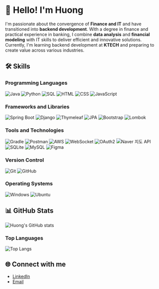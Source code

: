 # 👋 Hello! I'm Huong

I'm passionate about the convergence of **Finance and IT** and have transitioned into **backend development**. With a degree in finance and practical experience in banking, I combine **data analysis** and **financial modeling** with IT skills to deliver efficient and innovative solutions. Currently, I'm learning backend development at **KTECH** and preparing to create value across various industries.

## 🛠️ Skills

### Programming Languages
<p>
    <img src="https://img.shields.io/badge/Java-ED8B00?style=for-the-badge&logo=java&logoColor=white" alt="Java" />
    <img src="https://img.shields.io/badge/Python-3776AB?style=for-the-badge&logo=python&logoColor=white" alt="Python" />
    <img src="https://img.shields.io/badge/SQL-003B57?style=for-the-badge&logo=postgresql&logoColor=white" alt="SQL" />
    <img src="https://img.shields.io/badge/HTML5-E34F26?style=for-the-badge&logo=html5&logoColor=white" alt="HTML" />
    <img src="https://img.shields.io/badge/CSS3-1572B6?style=for-the-badge&logo=css3&logoColor=white" alt="CSS" />
    <img src="https://img.shields.io/badge/JavaScript-F7DF1E?style=for-the-badge&logo=javascript&logoColor=black" alt="JavaScript" />
</p>

### Frameworks and Libraries
<p>
    <img src="https://img.shields.io/badge/Spring_Boot-6DB33F?style=for-the-badge&logo=spring-boot&logoColor=white" alt="Spring Boot" />
    <img src="https://img.shields.io/badge/Django-092E20?style=for-the-badge&logo=django&logoColor=white" alt="Django" />
    <img src="https://img.shields.io/badge/Thymeleaf-005F0F?style=for-the-badge&logo=thymeleaf&logoColor=white" alt="Thymeleaf" />
    <img src="https://img.shields.io/badge/JPA-59666C?style=for-the-badge&logo=hibernate&logoColor=white" alt="JPA" />
    <img src="https://img.shields.io/badge/Bootstrap-7952B3?style=for-the-badge&logo=bootstrap&logoColor=white" alt="Bootstrap" />
    <img src="https://img.shields.io/badge/Lombok-DC382D?style=for-the-badge&logo=lombok&logoColor=white" alt="Lombok" />
</p>

### Tools and Technologies
<p>
    <img src="https://img.shields.io/badge/Gradle-02303A?style=for-the-badge&logo=gradle&logoColor=white" alt="Gradle" />
    <img src="https://img.shields.io/badge/Postman-FF6C37?style=for-the-badge&logo=postman&logoColor=white" alt="Postman" />
    <img src="https://img.shields.io/badge/AWS-232F3E?style=for-the-badge&logo=amazon-aws&logoColor=white" alt="AWS" />
    <img src="https://img.shields.io/badge/WebSocket-0084FF?style=for-the-badge&logo=websocket&logoColor=white" alt="WebSocket" />
    <img src="https://img.shields.io/badge/OAuth2-3B5998?style=for-the-badge&logo=oauth&logoColor=white" alt="OAuth2" />
    <img src="https://img.shields.io/badge/Naver_지도_API-03C75A?style=for-the-badge&logo=naver&logoColor=white" alt="Naver 지도 API" />
    <img src="https://img.shields.io/badge/SQLite-07405E?style=for-the-badge&logo=sqlite&logoColor=white" alt="SQLite" />
    <img src="https://img.shields.io/badge/MySQL-4479A1?style=for-the-badge&logo=mysql&logoColor=white" alt="MySQL" />
    <img src="https://img.shields.io/badge/Figma-2279A1?style=for-the-badge&logo=figma&logoColor=white" alt="Figma" />
</p>

### Version Control
<p>
    <img src="https://img.shields.io/badge/Git-F05032?style=for-the-badge&logo=git&logoColor=white" alt="Git" />
    <img src="https://img.shields.io/badge/GitHub-181717?style=for-the-badge&logo=github&logoColor=white" alt="GitHub" />
</p>

### Operating Systems
<p>
    <img src="https://img.shields.io/badge/Windows-0078D6?style=for-the-badge&logo=windows&logoColor=white" alt="Windows" />
    <img src="https://img.shields.io/badge/Ubuntu-E95420?style=for-the-badge&logo=ubuntu&logoColor=white" alt="Ubuntu" />
</p>

## 📊 GitHub Stats

![Huong's GitHub stats](https://github-readme-stats.vercel.app/api?username=huongttt3506&show_icons=true&theme=radical)

### Top Languages
![Top Langs](https://github-readme-stats.vercel.app/api/top-langs/?username=huongttt3506&layout=compact&theme=radical)

## 🌐 Connect with me
- [LinkedIn](https://www.linkedin.com/in/thi%C3%AAn-h%C6%B0%C6%A1ng-tr%E1%BA%A7n-3a64b830b/)
- [Email](huongttt.ueh@gmail.com)

